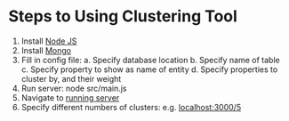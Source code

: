 # Steps to Using Clustering Tool
1. Install [Node JS](http://www.nodejs.org/)
2. Install [Mongo](http://www.mongodb.org/)
3. Fill in config file:
  a. Specify database location
  b. Specify name of table
  c. Specify property to show as name of entity
  d. Specify properties to cluster by, and their weight
4. Run server: node src/main.js
5. Navigate to [running server](localhost:3000)
6. Specify different numbers of clusters: e.g. [localhost:3000/5](localhost:3000/5)
